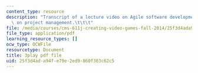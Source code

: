```yaml
---
content_type: resource
description: "Transcript of a lecture video on Agile software development with a focus\
  \ on project management.\t\t\t"
file: /media/courses/cms-611j-creating-video-games-fall-2014/25f3d4ada94fe79e2ed9860f303c62c5_nrfl6GAQy2s.pdf
file_type: application/pdf
learning_resource_types: []
ocw_type: OCWFile
resourcetype: Document
title: 3play pdf file
uid: 25f3d4ad-a94f-e79e-2ed9-860f303c62c5
---
```

